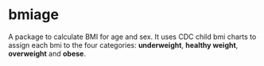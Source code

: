 # bmiage

A package to calculate BMI for age and sex. It uses CDC child bmi charts to assign each bmi to the four categories: **underweight**, **healthy weight**, **overweight** and **obese**.
